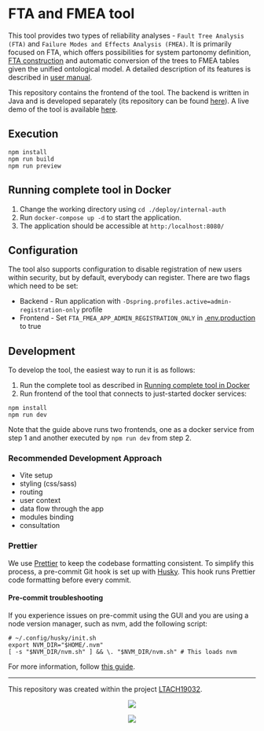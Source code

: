 # FTA and FMEA tool

This tool provides two types of reliability analyses - `Fault Tree Analysis (FTA)` and `Failure Modes and Effects
Analysis (FMEA)`.
It is primarily focused on FTA, which offers possibilities for system partonomy definition,
[FTA construction](./doc/fta-construction-algorithm.md) and automatic conversion of the trees to FMEA tables given the unified ontological model. A detailed description of its features is described in [user manual](./doc/user-manual.md).

This repository contains the frontend of the tool. The backend is written in Java and is developed separately (its repository can be found [here](https://github.com/kbss-cvut/fta-fmea)).
A live demo of the tool is available [here](https://kbss.felk.cvut.cz/fta-fmea-demo/).


## Execution

```shell script
npm install
npm run build
npm run preview
```

## Running complete tool in Docker

1. Change the working directory using `cd ./deploy/internal-auth`
2. Run `docker-compose up -d` to start the application.
3. The application should be accessible at `http:/localhost:8080/`


## Configuration

The tool also supports configuration to disable registration of new users within security, but by default, everybody can register.
There are two flags which need to be set:

- Backend - Run application with `-Dspring.profiles.active=admin-registration-only` profile
- Frontend - Set `FTA_FMEA_APP_ADMIN_REGISTRATION_ONLY` in [.env.production](.env.production) to true

## Development

To develop the tool, the easiest way to run it is as follows:
1. Run the complete tool as described in [Running complete tool in Docker](#running-complete-tool-in-docker)
2. Run frontend of the tool that connects to just-started docker services:
```shell script
npm install
npm run dev
```

Note that the guide above runs two frontends, one as a docker service from step 1 and another executed by `npm run dev` from step 2.

### Recommended Development Approach

- Vite setup
- styling (css/sass)
- routing
- user context
- data flow through the app
- modules binding
- consultation

### Prettier

We use [Prettier](https://prettier.io/) to keep the codebase formatting consistent. To simplify this process, a pre-commit Git hook is set up with [Husky](https://github.com/typicode/husky).
This hook runs Prettier code formatting before every commit.

#### Pre-commit troubleshooting

If you experience issues on pre-commit using the GUI and you are using a node version manager, such as nvm, add the following script:

```
# ~/.config/husky/init.sh
export NVM_DIR="$HOME/.nvm"
[ -s "$NVM_DIR/nvm.sh" ] && \. "$NVM_DIR/nvm.sh" # This loads nvm
```

For more information, follow [this guide](https://typicode.github.io/husky/how-to.html#node-version-managers-and-guis).

---

This repository was created within the project [LTACH19032](https://starfos.tacr.cz/en/project/LTACH19032).

<p align="center">
    <img src="https://seeklogo.com/images/M/msmt-logo-84BD22A97D-seeklogo.com.png"/>
</p>

<p align="center">
    <img src="https://www.msmt.cz/uploads/Odbor%2033/inter-excellence-color.jpg"/>
</p>
